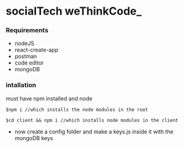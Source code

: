 # socialTech weThinkCode_

### Requirements

- nodeJS
- react-create-app
- postman
- code editor
- mongoDB

### intallation

must have npm installed and node 

`$npm i //which installs the node modules in the root`

`$cd client && npm i //which installs node modules in the client`

- now create a config folder and make a keys.js inside it with the mongoDB keys
